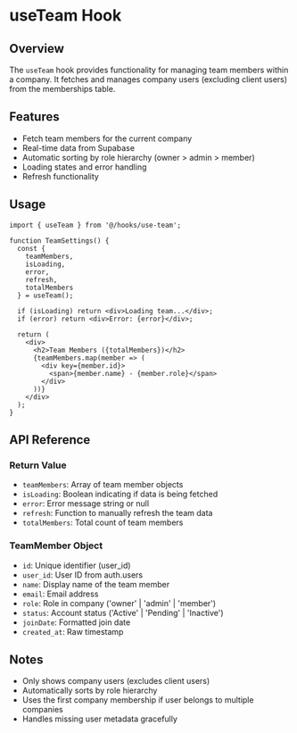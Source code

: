# useTeam Hook

## Overview
The `useTeam` hook provides functionality for managing team members within a company. It fetches and manages company users (excluding client users) from the memberships table.

## Features
- Fetch team members for the current company
- Real-time data from Supabase
- Automatic sorting by role hierarchy (owner > admin > member)
- Loading states and error handling
- Refresh functionality

## Usage

```tsx
import { useTeam } from '@/hooks/use-team';

function TeamSettings() {
  const { 
    teamMembers, 
    isLoading, 
    error, 
    refresh, 
    totalMembers 
  } = useTeam();

  if (isLoading) return <div>Loading team...</div>;
  if (error) return <div>Error: {error}</div>;

  return (
    <div>
      <h2>Team Members ({totalMembers})</h2>
      {teamMembers.map(member => (
        <div key={member.id}>
          <span>{member.name} - {member.role}</span>
        </div>
      ))}
    </div>
  );
}
```

## API Reference

### Return Value
- `teamMembers`: Array of team member objects
- `isLoading`: Boolean indicating if data is being fetched
- `error`: Error message string or null
- `refresh`: Function to manually refresh the team data
- `totalMembers`: Total count of team members

### TeamMember Object
- `id`: Unique identifier (user_id)
- `user_id`: User ID from auth.users
- `name`: Display name of the team member
- `email`: Email address
- `role`: Role in company ('owner' | 'admin' | 'member')
- `status`: Account status ('Active' | 'Pending' | 'Inactive')
- `joinDate`: Formatted join date
- `created_at`: Raw timestamp

## Notes
- Only shows company users (excludes client users)
- Automatically sorts by role hierarchy
- Uses the first company membership if user belongs to multiple companies
- Handles missing user metadata gracefully
